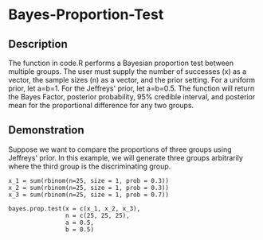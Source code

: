# Bayes-Proportion-Test
## Description
The function in code.R performs a Bayesian proportion test between multiple groups.  The user must supply the number of successes (x) as a vector, the sample sizes (n) as a vector, and the prior setting.  For a uniform prior, let a=b=1. For the Jeffreys' prior, let a=b=0.5. The function will return the Bayes Factor, posterior probability, 95% credible interval, and posterior mean for the proportional difference for any two groups.

## Demonstration

Suppose we want to compare the proportions of three groups using Jeffreys' prior.  In this example, we will generate three groups arbitrarily where the third group is the discriminating group.

```
x_1 = sum(rbinom(n=25, size = 1, prob = 0.3))
x_2 = sum(rbinom(n=25, size = 1, prob = 0.3))
x_3 = sum(rbinom(n=25, size = 1, prob = 0.7))

bayes.prop.test(x = c(x_1, x_2, x_3),
                n = c(25, 25, 25),
                a = 0.5,
                b = 0.5)
```
